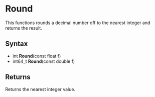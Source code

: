 # Round #
This functions rounds a decimal number off to the nearest integer and returns the result.

## Syntax ##
- int **Round**(const float f)
- int64_t **Round**(const double f)

## Returns ##
Returns the nearest integer value.
